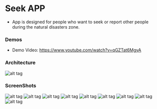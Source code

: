 # Seek APP
* App is designed for people who want to seek or report other people during the natural disasters zone.

### Demos
* Demo Video: https://www.youtube.com/watch?v=qGZTat6MgyA

### Architecture
![alt tag](http://passion-projects.weebly.com/uploads/4/2/6/7/42671647/8277772_orig.png)

### ScreenShots
![alt tag](https://lh3.googleusercontent.com/6Ef5QTgXSSNsJeAaLstb7_hZtSLWZXyt0IC0arqAquGKie4YDEX2CbUJn0MckeidBYtk10an-lCdtuKtRKYAYxzXnlx_0jSIEGztcTZEHBCpXaBXuZ7oo7Bt7Q-ymevgi7BE3FYw9UbOqvoORPHL0_vEhiwCAbYzw9H6IICme0UBDZ2mSJu-7y6rxS9VC6NyPQIvpW-a9502X9C96z3j--BsTu2212Qw8dXCuogGRpzMbN_t8dB54JoR0d80ec15CufVrOuu47kEHhP5pGHt3A1RMr1QoGY6j7RHvXNlU8uXbEuFQQnVFZyATPzTYc0D5u6rTAxoOT9nbH4Quh-gZiKdYIwVzewLx2Vo2rryhdgxzIAPC-sbaqBdosEM9A3Lk7FFGEVHiIB5T3kFrMlPeL-1PPP8NjXTcDj6439ZL20n_YeMZoESTpeJtni7iAnFY-SGsRCL5wYlgeM6xSCktb4dMMMjAWBlqX_u4oGQvZnSFFpn87fPKzj6gM0GBKyXiy6J2uRhtmDnNHJv53VPHXiiBGjMcYxhCRvtQzL37CGk3VZVWyFBUM8w7nrPj_CTDjQ5=w343-h609-no)
![alt tag](https://lh3.googleusercontent.com/0mhUqPb0FalNUBhh0kISoTWpBKeTDPpc-eK4JZnxdcDKk8_kYHPiJ_QjXvkp5tce0o3ZuBKPm2xr-d4MlZk-T-kQ0Lnr2ndf0QdRuazD9s6LiXlhLyNFR_xyeBFr_IA9oxKDEfI75aWCXdrJNr2FmwaJpfcZ3YSHQLGP_8BrfBTxzfPGAJuB38MOBEHbFnFfuvqfPbfZE1v1KBNkFKaD1r7KG0GMlSRFZQUEDwmKvn2KMTpBznpXZfzw43fEIKBrjYO-9Gd8PLLR6YU2JC_DJJqkE83RkgtjD3JTcfWbWXIFsAG0_Tu236B2HB_DfBcHwjZMtLF4fHnKP81u6WRO2v9P0_616LLEvkabBzNmwgmXS9R0K5AGF6UPv2_YZvUb3vFd5dhE7UQ01fbFXaO7sTy6qPb08-sBJToxKB7Z6CU5pivi1jAt5WOCrsp-Xs-5dY_UlNVrkh832KT0VwJjSOSOtjFgcL2JnAZCzOf2miI2pGbVE3xPJ2k8oeQQeft2iLUjN7PC_PdrdGVJDXmHfSmYO_rXi97VlAzZGi7RptjadLs8kumi7fTBwOHwtEXmtK5U=w343-h609-no)
![alt tag](https://lh3.googleusercontent.com/2TVG6ihC6xskjX17nm50RGa00Wx1GlscS6cIAimLrbox6bRqdx_LhRwr7KNgjmFSJ9zaPUErI0PLBzS0fknfkVieNyvU7Z2hP42tXV388vx2e5ciBTG7LjYwE7Qppkx1tkL-292FYUMh93etGWUIh1zKcSKXFUewAf1Kpq_N_qnk0plDFkZZVH4LFWHWLjwD317K54AiEzb2lolzhNP7Tw0ZNzK1w9WGulWKv4iMbz8CRqeXlAZ1D2hBtuhlVwZdn-7dLbAaAz-4Yp7A_M3zfPZznbnP1KBotFZ6aH7ErZN2UWasXthNvBXwVqZwgt7GKstfgKSxQtBwIC0cU9QThv26BQAPUasvWgZUrLysvs7NGAZFHuYr-9zpmr-AFTPLzoI5xTMA942w6Wiay90HRRP_us1bIynPA1rxY29yoyUK-EaVy9e6GhxyvKvrG3FQwEZoJEmL-ZPGHuoKLGT-4akgOMIMWsVQsn31u87OkENk_BC9-SIjE3fWYY__ix6fR3QcqTObwpwgrisD5kd3yOwYQ7qLfmhE68osJwxfdjM7u6-PiHldhxQMpf18bsJLUQfG=w343-h609-no)
![alt tag](https://lh3.googleusercontent.com/1Pg0Nt6bPCQnHj2_7Evq6XRrIWmcw6gZ-C9HvGAq7dJDoZlNYj7Xov-2gF67CahV5dbQKuxWZXzghg64DTQKEvfB_iosh3E6HAxBLWZuchnjb5PsR_lSPg6WjIU8zBLmxS0c-AYwESWCbxt1PBKXRw21PXRxE4A0pKgArQAU244V-12_QouSFiHRRH-3oSxmyZOU6re12pp48tf9vv6ck60d3qeSJQpMIaVHidExMAizada1mV0BhO3o5g-oDw5kYNGNvBsUlkTWvzwFa0Gpyy9NYPRT5R-Rhxj9fYepVsddNzF-MiPj6e3XZB323-WEWxNjugaymLNjO9g9VoZ7yD7mLk6Y_uGLw1vj5rPaRO85suhsAQ_d9LD_nfsSgQFSRiaGOwkwgQP0jq_xzt-hShv-TzLKJMjI8mJGuS9uhkeRGY6D9q12iCeJPqdawlPIch59Fr4Mu3FG2B80MJqj1f2FKEz0lVqUNsWSimDv7XZx9a1apNV0VISwEv37QT0NZnc7-qGB3T8SZV8CeDSwNDHMf4_c1Rz86tPI1o_9YKiYUgRgVITD1y9T88EylKly3okw=w343-h609-no)
![alt tag](https://lh3.googleusercontent.com/khV7CTpe-FVMRcVm-Xs0fvqelNReZEjZxh-yGiZP-gO7YAoKRMjNTh5KSp0wNp9IYhKylGOTirwkjEbzEbNvQRlQ4_egTWDn6bg5Tzi6Ait5PnQQ3vVnnQIr1ELtwr0hqROz_iqVaxFSknx1dOavMmjPEPCwJpehLnXZxGXshOHLpfWMhmkNWfNB-LEqrvJmeSVQFEnQNb8loh1SMTKeNtoW9KM8aQUsDUhxHMneUGzM1DIgQFZk8_I7r9CZuOHTYUzJshlrWwrxOP32pAtzOjhKSeGDQLQ5yrxz6ZDmcz9Up83B2_JnfTcyn_hyP1mP3ggDQdfMcw9Jq1oDy-E58BBMo5xVmJw5pSkJbZzeMyrlYm5xc4xV2mOnS-6hFF3skBipO5TZjIsnaJjQ8-mwc9jYEqSB6L9eu1goua_reHSZEjEp7xchGrL8E9xEIAP-apThKGgJked3P7IKZa0JcLxjYIytLhbPns5hU4bm0gPzRYcZHfDRh3S8knl-i1LBlLptI3Al4tzf6vLtcz6hrf03JbHEnI9pOT3XjDxSsQV7U5J6A48RvF4LdIPPZffzWY12=w343-h609-no)
![alt tag](https://lh3.googleusercontent.com/nyCCqy1ucVC_RrH5jxRJsuZb0RNVaraJGpd65y257FKE9w9DoZCD74RoHRS64SiwdmrSpFHqbi2KywUNzB_vNjqsEw43UIQQrWFRn4QC4HqZM1979nO8HlHqQStn2_ekz7p7RD9gC7nbl0ikvZa6P33yBL5NTPABsE7fFR5kblyU3oh11XKjj48OQ4I9uNl2qH-s6tnu-NmJF6gGQq12fOFWaruOT_FpMm37Xk_SNx-AaXtj9AJhgQ9nTmEz00F64fvO2JhGrSoa94opSKduubronMIN2VOitBH8gNGUiDlE3Mih10PecTrKWU19j0wdYuOOdSg71gbbzNPYQBF7J7BxfLl3vobYTL8zXEG_vfkwR2_WoocvBoNRz7uWRpueDOwynjOSdb5hO9y6R89qFQiZSk2kWo7wixjXjpuA8hlk3O0Cl-hN_-yuB_DhiKW-nHZq-mTxNU1vEEb43H1t-B4gfChuHW0IkrZpLm_mbZzx5-u8cr1qyDZjwkN3NAoR6Wgt9ytTa7mcxB6qAFCYyIFZ5mxxqj0hHa3rpEb-0ofhq4x9_u00tRZ6mm5q1sIB2Khr=w343-h609-no)
![alt tag](https://lh3.googleusercontent.com/VzcUgxUX39_H2eQwpmDPu071IGHjHxohjxgfCxO_ALgFHqpI9sv7JK2gky7oWxpgsxK4gFci1NQYX8c_gu3mTzZLCrZI6VFsKSNVVk3Odp1IwlO9H75IsNmQJmA1xXAyTeT-HmJz7A-j0VGyeZaeFqpCiTNjak0c3BQmNfZUE-MBp4rF0q0twsTzT69SrpyP6ATdbdRZGYxDOPLJmW0h-QTaYYrv-eVBO-3j4njj2e4JQgrKiuKW0hHm90-epSt5-BUlFGITJPOB5FoOdhnYInSCWLh04QUUVK2pL0tc6ubS7KAq71NWw3Z6LEGa9nTXv0g5KNoJ5jNii5xKjByPQ6BAX09iPfrYsVQR9Lye8uHXRWDpUIS0TFV-afxSE77Y9p89s_3ICuCo54YX2MjC2eQOm9TCwfsn12ENRHuImv5C-JTrKfBNcXWZa52zBOYWFS-4X3x0FYRycYS1TmZSrsHxmAKbizCldduxX_bHYe02WC7e7zAd24GK6VxMMqeMvxwjQ6cC62yIDKihQ3z4evESjMVjKAFVX7qXKsDdI6oUDSnQbUMch3Pw2ik8Giux09K8=w343-h609-no)
![alt tag](https://lh3.googleusercontent.com/7ZXZm637fgWzIoOWECDvTwqwAg6F2qDZZWCUkV2A2usaWb6KEXJbrPeJwawtiWf6WU-w3sQNvmJkCXfGWUIbug2aqveRyLrvXIeJTXh4tA1CmNy7KrBZ7dEqWeWyJl7NDVxhkDVkNjMnMgttLraBC0xXbKC6Z1xONSuKRdU0YR8S5fXRlKUKjFTYRD_bSMsE-oPicbkKnbzM0eLJ3lyXMKGlT1rYBAay7omQUHuI3JzDDnGl67Vt_SqQP0Ii7tL95NSPMZaYfPlKuvsHcS_Z9caIJeqyZw8MrZOtAQSkH7SoxAGnXCnP7c59Y4COz16WVULLDOCtIS7YlU1IbxaX5LM5NwBw-CAbFb06WbgyL8KEEuFe3syJHC2Lpk-htAX9ozF0eDmOSC75_ID-in2Rn6XYvVt7ZCTMd9ZP_EJXTVTPxaSZNbAae8kt-8jC-QN-VC7XYIN8q0V8r8pueuqkPkNosfjzdFXa6V2vg-gpDlezQmuT9KSs7Nwc3MxlSPyfGWVDzeCw0OjPIHJbSjoXbXbetiEq6TqJ5kQIGoByagJV_d89gwpn-uMy-_dPtcHQoKAp=w343-h609-no)
![alt tag](https://lh3.googleusercontent.com/0gBhpSNGZ18XOR65UyNkaOvvljKEbzhpYuoPFQ5-9pHMO3-LpMBXdCYQ1GfcJ29p-DSMrBkWqNJ7pOak6AC_9eYDbBMc6FqIyAOdLvgyLQROaDHjvh9g4JdAiUMbgPlhb78cG5juBzLeoD0g0Do-r10YjQuicZzxhqDxUyUYgh8jURyyaCvYSSn-t2KHQWfyy0Jl_1rcsruMEwO7JSp1wUqlISbFQkF07SD-Bvavj8_4vAnlDIRgLJc_xRab7Z0_ykjsvgNFC5uZ_IVla9-Bh_n1mxBSndnXcSQwWiws_BIQVtVyjbP_PTHw50ucTTCc2IdaUUCkuNNxClW1iFh-r1Ffmnbb8fytOV5qaJGkyEqvln-HXYa_0HlRH1Dc_6KFg8VNcDPb3rtdc90rd6yvfHPspWKDlxmsYckFPfjhehNUGS1vP155F4yu11veyHxbzCWQ3LvxfAsWN5C_cL9d-Ou_FS4l614ylhxZOMbmM40QHfFqQDKmaCWOReabVbrd_sjj0ip6uuZZzVPqk79V0pof9sm_r64hqQA1L5c7KqWPC9jjEd1rXnStO-8ft6YPPJ_6=w343-h609-no)

